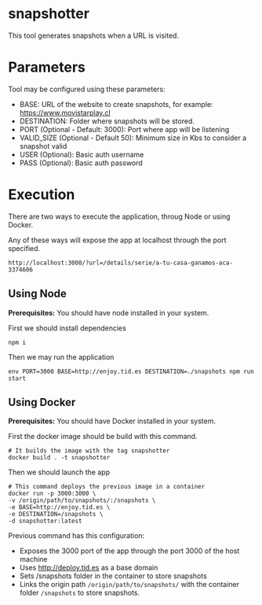 # snapshotter

This tool generates snapshots when a URL is visited.

# Parameters

Tool may be configured using these parameters:

- BASE: URL of the website to create snapshots, for example: https://www.movistarplay.cl
- DESTINATION: Folder where snapshots will be stored.
- PORT (Optional - Default: 3000): Port where app will be listening
- VALID_SIZE (Optional - Default 50): Minimum size in Kbs to consider a snapshot valid
- USER (Optional): Basic auth username
- PASS (Optional): Basic auth password

# Execution

There are two ways to execute the application, throug Node or using Docker.

Any of these ways will expose the app at localhost through the port specified.

```
http://localhost:3000/?url=/details/serie/a-tu-casa-ganamos-aca-3374606
```

## Using Node

**Prerequisites:** You should have node installed in your system.

First we should install dependencies

```
npm i
```

Then we may run the application

```
env PORT=3000 BASE=http://enjoy.tid.es DESTINATION=./snapshots npm run start
```

## Using Docker

**Prerequisites:** You should have Docker installed in your system.

First the docker image should be build with this command.

```
# It builds the image with the tag snapshotter
docker build . -t snapshotter
```

Then we should launch the app

```
# This command deploys the previous image in a container
docker run -p 3000:3000 \
-v /origin/path/to/snapshots/:/snapshots \
-e BASE=http://enjoy.tid.es \
-e DESTINATION=/snapshots \
-d snapshotter:latest
```

Previous command has this configuration:

- Exposes the 3000 port of the app through the port 3000 of the host machine
- Uses http://deploy.tid.es as a base domain
- Sets /snapshots folder in the container to store snapshots
- Links the origin path `/origin/path/to/snapshots/` with the container folder `/snapshots` to store snapshots.

